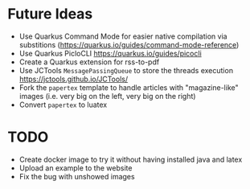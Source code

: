 # Future Ideas

* Use Quarkus Command Mode for easier native compilation via substitions (https://quarkus.io/guides/command-mode-reference)
* Use Quarkus PicloCLI https://quarkus.io/guides/picocli
* Create a Quarkus extension for rss-to-pdf
* Use JCTools `MessagePassingQueue` to store the threads execution https://jctools.github.io/JCTools/
* Fork the `papertex` template to handle articles with "magazine-like" images (i.e. very big on the left, very big on the right)
* Convert `papertex` to luatex

# TODO

* Create docker image to try it without having installed java and latex
* Upload an example to the website
* Fix the bug with unshowed images